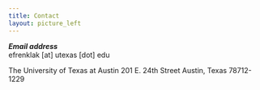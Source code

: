 ```yaml
---
title: Contact
layout: picture_left
---
```


_**Email address**_<br>
efrenklak [at] utexas [dot] edu

The University of Texas at Austin
201 E. 24th Street
Austin, Texas 78712-1229
